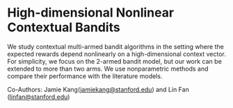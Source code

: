 # High-dimensional Nonlinear Contextual Bandits
We study contextual multi-armed bandit algorithms in the setting where the expected rewards depend nonlinearly on a high-dimensional context vector. For simplicity, we focus on the 2-armed bandit model, but our work can be extended to more than two arms. We use nonparametric methods and compare their performance with the literature models.

Co-Authors: Jamie Kang(jamiekang@stanford.edu) and Lin Fan (linfan@stanford.edu)
